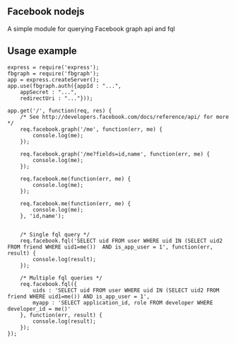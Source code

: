 ## Facebook nodejs
A simple module for querying Facebook graph api and fql

## Usage example

	express = require('express');
	fbgraph = require('fbgraph');
	app = express.createServer();
	app.use(fbgraph.auth({appId : "...",
		appSecret : "...",
		redirectUri : "..."}));
		
	app.get('/', function(req, res) {
		/* See http://developers.facebook.com/docs/reference/api/ for more */
		req.facebook.graph('/me', function(err, me) {
			console.log(me);
		});
		
		req.facebook.graph('/me?fields=id,name', function(err, me) {
			console.log(me);
		});
		
		req.facebook.me(function(err, me) {
			console.log(me);
		});
		
		req.facebook.me(function(err, me) {
			console.log(me);
		}, 'id,name');
		
		
		/* Single fql query */
		req.facebook.fql('SELECT uid FROM user WHERE uid IN (SELECT uid2 FROM friend WHERE uid1=me())  AND is_app_user = 1', function(err, result) {
			console.log(result);
		});
		
		/* Multiple fql queries */
		req.facebook.fql({
			uids : 'SELECT uid FROM user WHERE uid IN (SELECT uid2 FROM friend WHERE uid1=me()) AND is_app_user = 1',
			myapp : 'SELECT application_id, role FROM developer WHERE developer_id = me()'
		}, function(err, result) {
			console.log(result);
		});
	});
